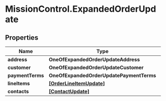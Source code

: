 # MissionControl.ExpandedOrderUpdate

## Properties
Name | Type | Description | Notes
------------ | ------------- | ------------- | -------------
**address** | **OneOfExpandedOrderUpdateAddress** |  | [optional] 
**customer** | **OneOfExpandedOrderUpdateCustomer** |  | [optional] 
**paymentTerms** | **OneOfExpandedOrderUpdatePaymentTerms** |  | [optional] 
**lineItems** | [**[OrderLineItemUpdate]**](OrderLineItemUpdate.md) |  | [optional] 
**contacts** | [**[ContactUpdate]**](ContactUpdate.md) |  | [optional] 
